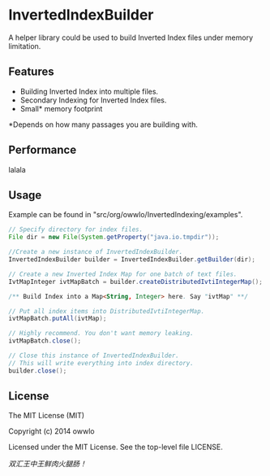 InvertedIndexBuilder
====================

A helper library could be used to build Inverted Index files under memory limitation.

Features
----
 - Building Inverted Index into multiple files.
 - Secondary Indexing for Inverted Index files.
 - Small* memory footprint

*Depends on how many passages you are building with.

Performance
----

lalala

Usage
----

Example can be found in "src/org/owwlo/InvertedIndexing/examples".

```java
// Specify directory for index files.
File dir = new File(System.getProperty("java.io.tmpdir"));

//Create a new instance of InvertedIndexBuilder.
InvertedIndexBuilder builder = InvertedIndexBuilder.getBuilder(dir);

// Create a new Inverted Index Map for one batch of text files.
IvtMapInteger ivtMapBatch = builder.createDistributedIvtiIntegerMap();

/** Build Index into a Map<String, Integer> here. Say "ivtMap" **/

// Put all index items into DistributedIvtiIntegerMap.
ivtMapBatch.putAll(ivtMap);

// Highly recommend. You don't want memory leaking.
ivtMapBatch.close();

// Close this instance of InvertedIndexBuilder.
// This will write everything into index directory.
builder.close();

```


License
----

The MIT License (MIT)

Copyright (c) 2014 owwlo

Licensed under the MIT License. See the top-level file LICENSE.


*双汇王中王鲜肉火腿肠！*
